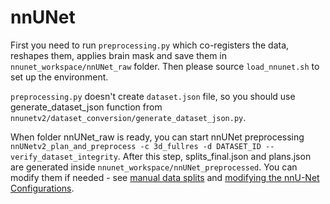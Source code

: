 # nnUNet
First you need to run `preprocessing.py` which co-registers the data, reshapes them, applies brain mask and save them in `nnunet_workspace/nnUNet_raw` folder. Then please source `load_nnunet.sh` to set up the environment.

`preprocessing.py` doesn't create `dataset.json` file, so you should use generate_dataset_json function from `nnunetv2/dataset_conversion/generate_dataset_json.py`.

When folder nnUNet_raw is ready, you can start nnUNet preprocessing `nnUNetv2_plan_and_preprocess -c 3d_fullres -d DATASET_ID --verify_dataset_integrity`. After this step, splits_final.json and plans.json are generated inside `nnunet_workspace/nnUNet_preprocessed`. You can modify them if needed - see [manual data splits](https://github.com/MIC-DKFZ/nnUNet/blob/master/documentation/manual_data_splits.md) and [modifying the nnU-Net Configurations](https://github.com/MIC-DKFZ/nnUNet/blob/master/documentation/explanation_plans_files.md).

